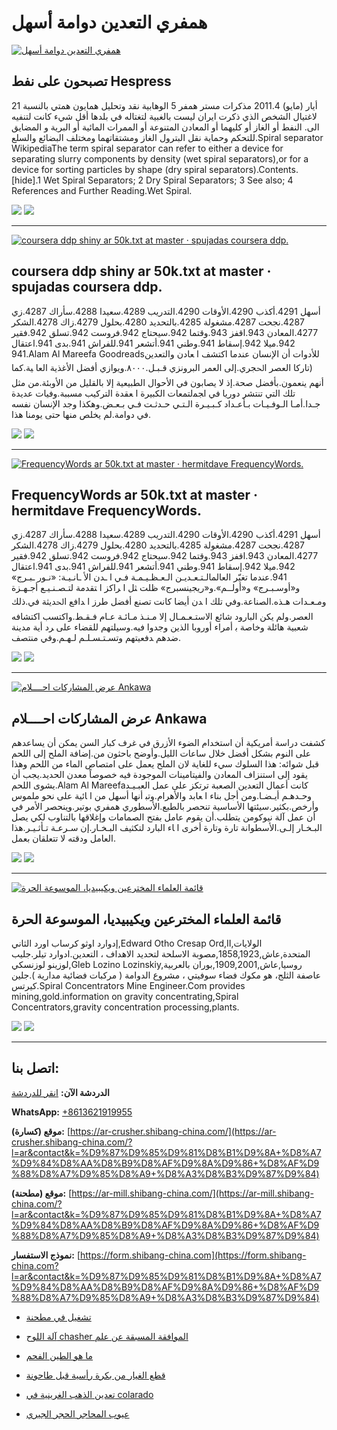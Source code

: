 # همفري التعدين دوامة أسهل

<a href="https://swt.shibang-china.com/?l=ar&img&k=%D9%87%D9%85%D9%81%D8%B1%D9%8A+%D8%A7%D9%84%D8%AA%D8%B9%D8%AF%D9%8A%D9%86+%D8%AF%D9%88%D8%A7%D9%85%D8%A9+%D8%A3%D8%B3%D9%87%D9%84" target="_blank">![همفري التعدين دوامة أسهل](http://static.shibang-china.com/all-800x300/1202.jpg)</a>

## تصبحون على نفط Hespress
21 أيار (مايو) 2011.4 مذكرات مستر همفر 5 الوهابية نقد وتحليل همايون همتي بالنسبة لاغتيال الشخص الذي ذكرت ايران ليست بالغبية لتغتاله في بلدها أقل شيء كانت لتنفيه الى. النفط أو الغاز أو كليهما أو المعادن المتنوعة أو الممرات المائية أو البرية و المضايق للتحكم وحماية نقل البترول الغاز ومشتقاتهما ومختلف البضائع والسلع.Spiral separator WikipediaThe term spiral separator can refer to either a device for separating slurry components by density (wet spiral separators),or for a device for sorting particles by shape (dry spiral separators).Contents.[hide].1 Wet Spiral Separators; 2 Dry Spiral Separators; 3 See also; 4 References and Further Reading.Wet Spiral.


<a href="https://whatsapp.shibangsoft.com/WhatsApp.php" target="_blank" title="WhatsApp">![](http://static.shibang-china.com/icon/whatsapp.png)</a> <a href="https://swt.shibang-china.com/?l=ar&icon&k=%D9%87%D9%85%D9%81%D8%B1%D9%8A+%D8%A7%D9%84%D8%AA%D8%B9%D8%AF%D9%8A%D9%86+%D8%AF%D9%88%D8%A7%D9%85%D8%A9+%D8%A3%D8%B3%D9%87%D9%84" target="_blank">![](http://static.shibang-china.com/icon/chat-ar.png)</a>

---

<a href="https://swt.shibang-china.com/?l=ar&img&k=%D9%87%D9%85%D9%81%D8%B1%D9%8A+%D8%A7%D9%84%D8%AA%D8%B9%D8%AF%D9%8A%D9%86+%D8%AF%D9%88%D8%A7%D9%85%D8%A9+%D8%A3%D8%B3%D9%87%D9%84" target="_blank">![coursera ddp shiny ar 50k.txt at master · spujadas coursera ddp.](http://static.shibang-china.com/all-800x300/110.jpg)</a>

## coursera ddp shiny ar 50k.txt at master · spujadas coursera ddp.
أسهل 4291.أكذب 4290.الأوقات 4290.التدريب 4289.سعيدا 4288.سأراك 4287.زي 4287.نجحت 4287.مشغولة 4285.بالتحديد 4280.بحلول 4279.زاك 4278.الشكر 4277.المعادن 943.اقفز 943.وقتما 942.سيحتاج 942.فروست 942.تسلق 942.فقير 942.ميلا 942.إسقاط 941.وطني 941.أتشعر 941.للفراش 941.بدى 941.اعتقال 941.Alam Al Mareefa Goodreadsﻟﻸدوات أن اﻹﻧﺴﺎن ﻋﻨﺪﻣﺎ اﻛﺘﺸﻒ ا ﻌﺎدن واﻟﺘﻌﺪﻳﻦ (ﺗﺎرﻛﺎ اﻟﻌﺼﺮ اﳊﺠﺮي.إﻟﻰ اﻟﻌﻤﺮ اﻟﺒﺮوﻧﺰي ﻗـﺒـﻞ.٨٠٠٠.وﻳﻮازي أﻓﻀﻞ اﻷﻏﺬﻳﺔ اﻟﻌﺎ ﻴﺔ.ﻛﻤﺎ أﻧﻬﻢ ﻳﻨﻌﻤﻮن.ﺑﺄﻓﻀﻞ ﺻﺤﺔ.إذ ﻻ ﻳﺼﺎﺑﻮن ﻓﻲ اﻷﺣﻮال اﻟﻄﺒﻴﻌﻴﺔ إﻻ ﺑﺎﻟﻘﻠﻴﻞ ﻣﻦ اﻷوﺑﺌﺔ.ﻣﻦ ﻣﺜﻞ ﺗﻠﻚ اﻟﺘﻲ ﺗﻨﺘﺸﺮ دورﻳﺎ ﻓﻲ اﺠﻤﻟﺘﻤﻌﺎت اﻟﻜﺒﻴﺮة ا ﻌﻘﺪة اﻟﺘﺮﻛﻴﺐ ﻣﺴﺒﺒﺔ.وﻓﻴﺎت ﻋﺪﻳﺪة ﺟـﺪا.أﻣـﺎ اﻟـﻮﻓـﻴـﺎت ﺑـﺄﻋـﺪاد ﻛـﺒـﻴـﺮة اﻟـﺘـﻲ ﺣـﺪﺛـﺖ ﻓـﻲ ﺑـﻌـﺾ.وﻫﻜﺬا وﺟﺪ اﻹﻧﺴﺎن ﻧﻔﺴﻪ ﻓﻲ دواﻣﺔ.ﻟﻢ ﻳﺨﻠﺺ ﻣﻨﻬﺎ ﺣﺘﻰ ﻳﻮﻣﻨﺎ ﻫﺬا.


<a href="https://whatsapp.shibangsoft.com/WhatsApp.php" target="_blank" title="WhatsApp">![](http://static.shibang-china.com/icon/whatsapp.png)</a> <a href="https://swt.shibang-china.com/?l=ar&icon&k=%D9%87%D9%85%D9%81%D8%B1%D9%8A+%D8%A7%D9%84%D8%AA%D8%B9%D8%AF%D9%8A%D9%86+%D8%AF%D9%88%D8%A7%D9%85%D8%A9+%D8%A3%D8%B3%D9%87%D9%84" target="_blank">![](http://static.shibang-china.com/icon/chat-ar.png)</a>

---

<a href="https://swt.shibang-china.com/?l=ar&img&k=%D9%87%D9%85%D9%81%D8%B1%D9%8A+%D8%A7%D9%84%D8%AA%D8%B9%D8%AF%D9%8A%D9%86+%D8%AF%D9%88%D8%A7%D9%85%D8%A9+%D8%A3%D8%B3%D9%87%D9%84" target="_blank">![FrequencyWords ar 50k.txt at master · hermitdave FrequencyWords.](http://static.shibang-china.com/all-800x300/467.jpg)</a>

## FrequencyWords ar 50k.txt at master · hermitdave FrequencyWords.
أسهل 4291.أكذب 4290.الأوقات 4290.التدريب 4289.سعيدا 4288.سأراك 4287.زي 4287.نجحت 4287.مشغولة 4285.بالتحديد 4280.بحلول 4279.زاك 4278.الشكر 4277.المعادن 943.اقفز 943.وقتما 942.سيحتاج 942.فروست 942.تسلق 942.فقير 942.ميلا 942.إسقاط 941.وطني 941.أتشعر 941.للفراش 941.بدى 941.اعتقال 941.عندما تغيّر العالماﻟـﺘـﻌـﺪﻳـﻦ اﻟـﻌـﻈـﻴـﻤـﺔ ﻓـﻲ ا ـﺪن اﻷ ـﺎﻧـﻴـﺔ: «ﻧـﻮر ـﺒـﺮج» و«أوﺳـﺒـﺮج» و«أوﻟــﻢ».و«رﻳﺠﻴﻨﺴﺒﺮج» ﻇﻠﺖ ﺜﻞ ا ﺮاﻛﺰ ا ﺘﻘﺪﻣﺔ ﻟﺘـﺼـﻨـﻴـﻊ أﺟـﻬـﺰة وﻣـﻌـﺪات ﻫـﺬه.اﻟﺼﻨﺎﻋﺔ.وﻓﻲ ﺗﻠﻚ ا ﺪن أﻳﻀﺎ ﻛﺎﻧﺖ ﺗﺼﻨﻊ أﻓﻀﻞ ﻃﺮز ا ﺪاﻓﻊ اﳊﺪﻳﺜﺔ ﻓﻲ.ذﻟﻚ اﻟﻌﺼﺮ.وﻟﻢ ﻳﻜﻦ اﻟﺒﺎرود ﺷﺎﺋﻊ اﻻﺳﺘـﻌـﻤـﺎل إﻻ ﻣـﻨـﺬ ﻣـﺎﺋـﺔ ﻋـﺎم ﻓـﻘـﻂ.واﻛﺘﺴﺐ اﻛﺘﺸﺎﻓﻪ ﺷﻌﺒﻴﺔ ﻫﺎﺋﻠﺔ وﺧﺎﺻﺔ ﺑ أﻣﺮاء أوروﺑﺎ اﻟﺬﻳﻦ وﺟﺪوا ﻓﻴﻪ.وﺳﻴﻠﺘﻬﻢ ﻟﻠﻘﻀﺎء ﻋﻠﻰ ﺮد أﻳﺔ ﻣﺪﻳﻨﺔ ﺿﺪﻫﻢ ﺪﻓﻌﻴﺘﻬﻢ وﺗﺴـﺘـﺴـﻠـﻢ ﻟـﻬـﻢ.وﻓﻲ ﻣﻨﺘﺼﻒ.


<a href="https://whatsapp.shibangsoft.com/WhatsApp.php" target="_blank" title="WhatsApp">![](http://static.shibang-china.com/icon/whatsapp.png)</a> <a href="https://swt.shibang-china.com/?l=ar&icon&k=%D9%87%D9%85%D9%81%D8%B1%D9%8A+%D8%A7%D9%84%D8%AA%D8%B9%D8%AF%D9%8A%D9%86+%D8%AF%D9%88%D8%A7%D9%85%D8%A9+%D8%A3%D8%B3%D9%87%D9%84" target="_blank">![](http://static.shibang-china.com/icon/chat-ar.png)</a>

---

<a href="https://swt.shibang-china.com/?l=ar&img&k=%D9%87%D9%85%D9%81%D8%B1%D9%8A+%D8%A7%D9%84%D8%AA%D8%B9%D8%AF%D9%8A%D9%86+%D8%AF%D9%88%D8%A7%D9%85%D8%A9+%D8%A3%D8%B3%D9%87%D9%84" target="_blank">![عرض المشاركات احــــلام Ankawa](http://static.shibang-china.com/all-800x300/454.jpg)</a>

## عرض المشاركات احــــلام Ankawa
كشفت دراسة أمريكية أن استخدام الضوء الأزرق في غرف كبار السن يمكن أن يساعدهم على النوم بشكل أفضل خلال ساعات الليل.وأوضح باحثون من.إضافة الملح إلى اللحم قبل شوائه: هذا السلوك سيء للغاية لان الملح يعمل على امتصاص الماء من اللحم وهذا يقود إلى استنزاف المعادن والفيتامينات الموجودة فيه خصوصاً معدن الحديد.يجب أن يشوى اللحم.Alam Al Mareefaﻛﺎﻧﺖ أﻋﻤﺎل اﻟﺘﻌﺪﻳﻦ اﻟﺼﻌﺒﺔ ﺗﺮﺗﻜﺰ ﻋﻠﻰ ﻋﻤﻞ اﻟﻌﺒـﻴـﺪ وﺣـﺪﻫـﻢ أﻳـﻀـﺎ.وﻣﻦ أﺟﻞ ﺑﻨﺎء ا ﻌﺎﺑﺪ واﻷﻫﺮام.وﺗﺒ أﻧﻬﺎ أﺳﻬﻞ ﻣﻦ ا ﺎﺋﻴﺔ ﻋﻠﻰ ﻧﺤﻮ ﻣﻠﻤﻮس وأرﺧﺺ.ﺑﻜﺜﻴﺮ.ﺳﻴﺌﺘﻬﺎ اﻷﺳﺎﺳﻴﺔ ﺗﻨﺤﺼﺮ ﺑﺎﻟﻄﺒﻊ.اﻷﺳﻄﻮري ﻫﻤﻔﺮي ﺑﻮﺗﻴﺮ.وﻳﻨﺤﺼﺮ اﻷﻣﺮ ﻓﻲ أن ﻋﻤﻞ آﻟﺔ ﻧﻴﻮﻛﻮﻣﻦ ﻳﺘﻄﻠﺐ.أن ﻳﻘﻮم ﻋﺎﻣﻞ ﺑﻔﺘﺢ اﻟﺼﻤﺎﻣﺎت وإﻏﻼﻗﻬﺎ ﺑﺎﻟﺘﻨﺎوب ﻟﻜﻲ ﻳﺼﻞ اﻟﺒـﺨـﺎر إﻟـﻰ.اﻷﺳﻄﻮاﻧﺔ ﺗﺎرة وﺗﺎرة أﺧﺮى ا ﺎء اﻟﺒﺎرد ﻟﺘﻜﺜﻴﻒ اﻟﺒـﺨـﺎر.إن ﺳـﺮﻋـﺔ ﺗـﺄﺛـﻴـﺮ.ﻫﺬا اﻟﻌﺎﻣﻞ ودﻗﺘﻪ ﻻ ﺗﺘﻌﻠﻘﺎن ﺑﻌﻤﻞ.


<a href="https://whatsapp.shibangsoft.com/WhatsApp.php" target="_blank" title="WhatsApp">![](http://static.shibang-china.com/icon/whatsapp.png)</a> <a href="https://swt.shibang-china.com/?l=ar&icon&k=%D9%87%D9%85%D9%81%D8%B1%D9%8A+%D8%A7%D9%84%D8%AA%D8%B9%D8%AF%D9%8A%D9%86+%D8%AF%D9%88%D8%A7%D9%85%D8%A9+%D8%A3%D8%B3%D9%87%D9%84" target="_blank">![](http://static.shibang-china.com/icon/chat-ar.png)</a>

---

<a href="https://swt.shibang-china.com/?l=ar&img&k=%D9%87%D9%85%D9%81%D8%B1%D9%8A+%D8%A7%D9%84%D8%AA%D8%B9%D8%AF%D9%8A%D9%86+%D8%AF%D9%88%D8%A7%D9%85%D8%A9+%D8%A3%D8%B3%D9%87%D9%84" target="_blank">![قائمة العلماء المخترعين ويكيبيديا، الموسوعة الحرة](http://static.shibang-china.com/all-800x300/312.jpg)</a>

## قائمة العلماء المخترعين ويكيبيديا، الموسوعة الحرة
إدوارد اوثو كرساب اورد الثاني,Edward Otho Cresap Ord,II,الولايات المتحدة,عاش,1858,1923,مصوبة الاسلحة لتحديد الاهداف ، التعدين.ادوارد تيلر.جليب لوزينو لوزنسكي,Gleb Lozino Lozinskiy,روسيا,عاش,1909,2001,بوران بالعربية عاصفة الثلج، هو مكوك فضاء سوفيتي ، مشروع الدوامة ( مركبات فضائية مدارية ).جلين كيرتس.Spiral Concentrators Mine Engineer.Com provides mining,gold.information on gravity concentrating,Spiral Concentrators,gravity concentration processing,plants.


<a href="https://whatsapp.shibangsoft.com/WhatsApp.php" target="_blank" title="WhatsApp">![](http://static.shibang-china.com/icon/whatsapp.png)</a> <a href="https://swt.shibang-china.com/?l=ar&icon&k=%D9%87%D9%85%D9%81%D8%B1%D9%8A+%D8%A7%D9%84%D8%AA%D8%B9%D8%AF%D9%8A%D9%86+%D8%AF%D9%88%D8%A7%D9%85%D8%A9+%D8%A3%D8%B3%D9%87%D9%84" target="_blank">![](http://static.shibang-china.com/icon/chat-ar.png)</a>

---
## اتصل بنا:

**الدردشة الآن:** [انقر للدردشة](https://swt.shibang-china.com?l=ar&contact&k=%D9%87%D9%85%D9%81%D8%B1%D9%8A+%D8%A7%D9%84%D8%AA%D8%B9%D8%AF%D9%8A%D9%86+%D8%AF%D9%88%D8%A7%D9%85%D8%A9+%D8%A3%D8%B3%D9%87%D9%84)

**WhatsApp:**  [+8613621919955](https://whatsapp.shibangsoft.com/WhatsApp.php)

**موقع (كسارة):** [https://ar-crusher.shibang-china.com/](https://ar-crusher.shibang-china.com/?l=ar&contact&k=%D9%87%D9%85%D9%81%D8%B1%D9%8A+%D8%A7%D9%84%D8%AA%D8%B9%D8%AF%D9%8A%D9%86+%D8%AF%D9%88%D8%A7%D9%85%D8%A9+%D8%A3%D8%B3%D9%87%D9%84)

**موقع (مطحنة):** [https://ar-mill.shibang-china.com/](https://ar-mill.shibang-china.com/?l=ar&contact&k=%D9%87%D9%85%D9%81%D8%B1%D9%8A+%D8%A7%D9%84%D8%AA%D8%B9%D8%AF%D9%8A%D9%86+%D8%AF%D9%88%D8%A7%D9%85%D8%A9+%D8%A3%D8%B3%D9%87%D9%84)

**نموذج الاستفسار:** [https://form.shibang-china.com](https://form.shibang-china.com?l=ar&contact&k=%D9%87%D9%85%D9%81%D8%B1%D9%8A+%D8%A7%D9%84%D8%AA%D8%B9%D8%AF%D9%8A%D9%86+%D8%AF%D9%88%D8%A7%D9%85%D8%A9+%D8%A3%D8%B3%D9%87%D9%84)

* [تشغيل في مطحنة](../29/%D8%AA%D8%B4%D8%BA%D9%8A%D9%84%20%D9%81%D9%8A%20%D9%85%D8%B7%D8%AD%D9%86%D8%A9.md)

* [آلة اللوح chasher الموافقة المسبقة عن علم](../26/%D8%A2%D9%84%D8%A9%20%D8%A7%D9%84%D9%84%D9%88%D8%AD%20chasher%20%D8%A7%D9%84%D9%85%D9%88%D8%A7%D9%81%D9%82%D8%A9%20%D8%A7%D9%84%D9%85%D8%B3%D8%A8%D9%82%D8%A9%20%D8%B9%D9%86%20%D8%B9%D9%84%D9%85.md)

* [ما هو الطين الفحم](../28/%D9%85%D8%A7%20%D9%87%D9%88%20%D8%A7%D9%84%D8%B7%D9%8A%D9%86%20%D8%A7%D9%84%D9%81%D8%AD%D9%85.md)

* [قطع الغيار من بكرة رأسية قبل طاحونة](../30/%D9%82%D8%B7%D8%B9%20%D8%A7%D9%84%D8%BA%D9%8A%D8%A7%D8%B1%20%D9%85%D9%86%20%D8%A8%D9%83%D8%B1%D8%A9%20%D8%B1%D8%A3%D8%B3%D9%8A%D8%A9%20%D9%82%D8%A8%D9%84%20%D8%B7%D8%A7%D8%AD%D9%88%D9%86%D8%A9.md)

* [تعدين الذهب الغرينية في colarado](../30/%D8%AA%D8%B9%D8%AF%D9%8A%D9%86%20%D8%A7%D9%84%D8%B0%D9%87%D8%A8%20%D8%A7%D9%84%D8%BA%D8%B1%D9%8A%D9%86%D9%8A%D8%A9%20%D9%81%D9%8A%20colarado.md)

* [عيوب المحاجر الحجر الجيري](../28/%D8%B9%D9%8A%D9%88%D8%A8%20%D8%A7%D9%84%D9%85%D8%AD%D8%A7%D8%AC%D8%B1%20%D8%A7%D9%84%D8%AD%D8%AC%D8%B1%20%D8%A7%D9%84%D8%AC%D9%8A%D8%B1%D9%8A.md)